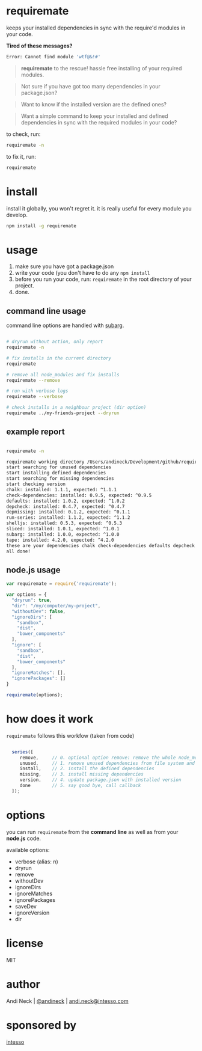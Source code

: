 # requiremate


keeps your installed dependencies in sync with the require'd modules in your code.

**Tired of these messages?**


```bash
Error: Cannot find module 'wtf@&!#'
```


> __requiremate__ to the rescue!
> hassle free installing of your required modules.


> Not sure if you have got too many dependencies in your package.json?

> Want to know if the installed version are the defined ones?

> Want a simple command to keep your installed and defined dependencies in sync with the required modules in your code?

to check, run:
```bash
requiremate -n
```

to fix it, run:
```bash
requiremate
```



# install
install it globally, you won't regret it. it is really useful for every module you develop.

```bash
npm install -g requiremate
```

# usage

 1. make sure you have got a package.json
 2. write your code (you don't have to do any `npm install`
 3. before you run your code, run: `requiremate` in the root directory of your project.
 4. done.


## command line usage
command line options are handled with [subarg](https://npmjs.org/subarg).

```bash

# dryrun without action, only report
requiremate -n

# fix installs in the current directory
requiremate

# remove all node_modules and fix installs
requiremate --remove

# run with verbose logs
requiremate --verbose

# check installs in a neighbour project (dir option)
requiremate ../my-friends-project --dryrun
```


## example report

```bash

requiremate -n

requiremate working directory /Users/andineck/Development/github/requiremate
start searching for unused dependencies
start installing defined dependencies
start searching for missing dependencies
start checking version
chalk: installed: 1.1.1, expected: ^1.1.1
check-dependencies: installed: 0.9.5, expected: ^0.9.5
defaults: installed: 1.0.2, expected: ^1.0.2
depcheck: installed: 0.4.7, expected: ^0.4.7
depmissing: installed: 0.1.2, expected: ^0.1.1
run-series: installed: 1.1.2, expected: ^1.1.2
shelljs: installed: 0.5.3, expected: ^0.5.3
sliced: installed: 1.0.1, expected: ^1.0.1
subarg: installed: 1.0.0, expected: ^1.0.0
tape: installed: 4.2.0, expected: ^4.2.0
these are your dependencies chalk check-dependencies defaults depcheck depmissing run-series shelljs sliced subarg tape
all done!

```

## node.js usage

```javascript
var requiremate = require('requiremate');

var options = {
  "dryrun": true,
  "dir": "/my/computer/my-project",
  "withoutDev": false,
  "ignoreDirs": [
    "sandbox",
    "dist",
    "bower_components"
  ],
  "ignore": [
    "sandbox",
    "dist",
    "bower_components"
  ],
  "ignoreMatches": [],
  "ignorePackages": []
}

requiremate(options);

```

# how does it work

`requiremate` follows this workfow (taken from code)

 ```javascript

   series([
      remove,     // 0. optional option remove: remove the whole node_modules folder (just to make sure)
      unused,     // 1. remove unused dependencies from file system and package.json
      install,    // 2. install the defined dependencies
      missing,    // 3. install missing dependencies
      version,    // 4. update package.json with installed version
      done        // 5. say good bye, call callback
   ]);

 ```

# options

you can run `requiremate` from the __command line__ as well as from your __node.js__ code.

available options:

 - verbose (alias: n)
 - dryrun
 - remove
 - withoutDev
 - ignoreDirs
 - ignoreMatches
 - ignorePackages
 - saveDev
 - ignoreVersion
 - dir


# license

MIT


# author

Andi Neck | [@andineck](https://twitter.com/andineck) | andi.neck@intesso.com


# sponsored by

[intesso](http://intesso.com)



